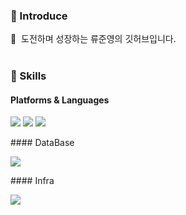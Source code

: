 ### 🤞 Introduce
<p>
  🤨&nbsp; 도전하며 성장하는 류준영의 깃허브입니다.  <br/><br/>
</p>


### 💪 Skills
#### Platforms & Languages
<p>
  <img src="https://img.shields.io/badge/Java-007396?style=flat-square&logo=Java&logoColor=white"/>
  <img src="https://img.shields.io/badge/SpringBoot-007396?style=flat-square&logo=SpringBoot&logoColor=white"/>
  <img src="https://img.shields.io/badge/Elasticsearch-007396?style=flat-square&logo=Elasticsearch&logoColor=white"/>
</p>
#### DataBase
<p>
  <img src="https://img.shields.io/badge/MySQL-007396?style=flat-square&logo=MySQL&logoColor=white"/>
</p>
#### Infra
<p>
  <img src="https://img.shields.io/badge/EC2-007396?style=flat-square&logo=EC2&logoColor=white"/>
</p>
